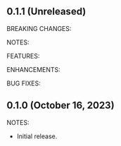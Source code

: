 ## 0.1.1 (Unreleased)

BREAKING CHANGES:

NOTES:

FEATURES:

ENHANCEMENTS:

BUG FIXES:

## 0.1.0 (October 16, 2023)

NOTES:

- Initial release.
